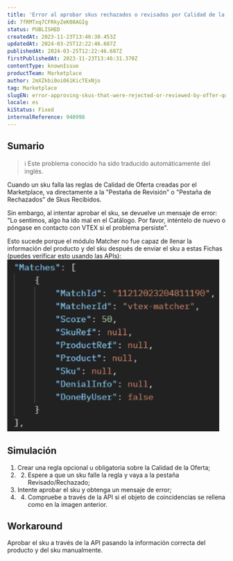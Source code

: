```yaml
---
title: 'Error al aprobar skus rechazados o revisados por Calidad de la Oferta'
id: 7fRMTxq7CFRkyZeK08AGIg
status: PUBLISHED
createdAt: 2023-11-23T13:46:30.453Z
updatedAt: 2024-03-25T12:22:46.687Z
publishedAt: 2024-03-25T12:22:46.687Z
firstPublishedAt: 2023-11-23T13:46:31.370Z
contentType: knownIssue
productTeam: Marketplace
author: 2mXZkbi0oi061KicTExNjo
tag: Marketplace
slugEN: error-approving-skus-that-were-rejected-or-reviewed-by-offer-quality
locale: es
kiStatus: Fixed
internalReference: 940998
---
```


## Sumario

>ℹ️ Este problema conocido ha sido traducido automáticamente del inglés.


Cuando un sku falla las reglas de Calidad de Oferta creadas por el Marketplace, va directamente a la "Pestaña de Revisión" o "Pestaña de Rechazados" de Skus Recibidos.

Sin embargo, al intentar aprobar el sku, se devuelve un mensaje de error: "Lo sentimos, algo ha ido mal en el Catálogo. Por favor, inténtelo de nuevo o póngase en contacto con VTEX si el problema persiste".

Esto sucede porque el módulo Matcher no fue capaz de llenar la información del producto y del sku después de enviar el sku a estas Fichas (puedes verificar esto usando las APIs):
 ![](https://raw.githubusercontent.com/vtexdocs/known-issues/refs/heads/main/docs/es/known-issues/Marketplace/error-al-aprobar-skus-rechazados-o-revisados-por-calidad-de-la-oferta_1.png)


##

## Simulación



1. Crear una regla opcional u obligatoria sobre la Calidad de la Oferta;
2. 2. Espere a que un sku falle la regla y vaya a la pestaña Revisado/Rechazado;
3. Intente aprobar el sku y obtenga un mensaje de error;
4. 4. Compruebe a través de la API si el objeto de coincidencias se rellena como en la imagen anterior.



## Workaround


Aprobar el sku a través de la API pasando la información correcta del producto y del sku manualmente.





